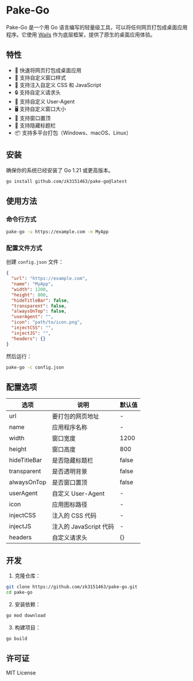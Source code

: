 # Pake-Go

Pake-Go 是一个用 Go 语言编写的轻量级工具，可以将任何网页打包成桌面应用程序。它使用 [Wails](https://wails.io/) 作为底层框架，提供了原生的桌面应用体验。

## 特性

- 🚀 快速将网页打包成桌面应用
- 🎨 支持自定义窗口样式
- 💉 支持注入自定义 CSS 和 JavaScript
- 🔒 支持自定义请求头
- 📱 支持自定义 User-Agent
- 🖥️ 支持自定义窗口大小
- 🎯 支持窗口置顶
- 🎨 支持隐藏标题栏
- 📦 支持多平台打包（Windows、macOS、Linux）

## 安装

确保你的系统已经安装了 Go 1.21 或更高版本。

```bash
go install github.com/zk3151463/pake-go@latest
```

## 使用方法

### 命令行方式

```bash
pake-go -u https://example.com -n MyApp
```

### 配置文件方式

创建 `config.json` 文件：

```json
{
  "url": "https://example.com",
  "name": "MyApp",
  "width": 1200,
  "height": 800,
  "hideTitleBar": false,
  "transparent": false,
  "alwaysOnTop": false,
  "userAgent": "",
  "icon": "path/to/icon.png",
  "injectCSS": "",
  "injectJS": "",
  "headers": {}
}
```

然后运行：

```bash
pake-go -c config.json
```

## 配置选项

| 选项 | 说明 | 默认值 |
|------|------|--------|
| url | 要打包的网页地址 | - |
| name | 应用程序名称 | - |
| width | 窗口宽度 | 1200 |
| height | 窗口高度 | 800 |
| hideTitleBar | 是否隐藏标题栏 | false |
| transparent | 是否透明背景 | false |
| alwaysOnTop | 是否窗口置顶 | false |
| userAgent | 自定义 User-Agent | - |
| icon | 应用图标路径 | - |
| injectCSS | 注入的 CSS 代码 | - |
| injectJS | 注入的 JavaScript 代码 | - |
| headers | 自定义请求头 | {} |

## 开发

1. 克隆仓库：
```bash
git clone https://github.com/zk3151463/pake-go.git
cd pake-go
```

2. 安装依赖：
```bash
go mod download
```

3. 构建项目：
```bash
go build
```

## 许可证

MIT License 